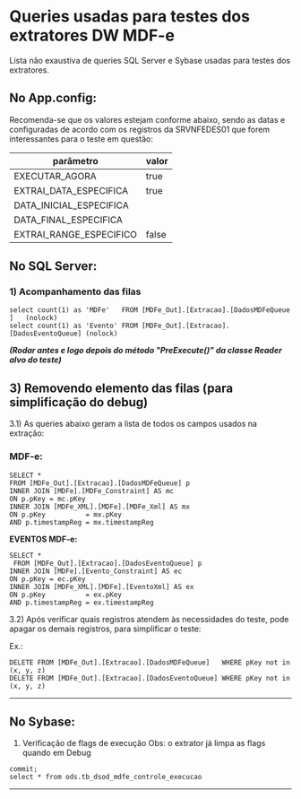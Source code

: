 # Queries usadas para testes dos extratores DW MDF-e

Lista não exaustiva de queries SQL Server e Sybase usadas para testes dos extratores.

## No App.config:

Recomenda-se que os valores estejam conforme abaixo, sendo as datas <inicial> e <final> configuradas de acordo com os registros da SRVNFEDES01 que forem interessantes para o teste em questão:

|parâmetro |valor |
|--|--|
|EXECUTAR_AGORA |true |
|EXTRAI_DATA_ESPECIFICA |true |
|DATA_INICIAL_ESPECIFICA |<inicial> |
|DATA_FINAL_ESPECIFICA | <final> |
|EXTRAI_RANGE_ESPECIFICO |false |

## No SQL Server:

### 1) Acompanhamento das filas


```
select count(1) as 'MDFe'   FROM [MDFe_Out].[Extracao].[DadosMDFeQueue​]   (nolock)
select count(1) as 'Evento' FROM [MDFe_Out].[Extracao].[DadosEventoQueue] (nolock)
```

_**​(Rodar antes e logo depois do método "PreExecute()" da classe Reader alvo do teste)**_


## 3) Removendo elemento das filas (para simplificação do debug)

3.1) As queries abaixo geram a lista de todos os campos usados na extração:

### MDF-e:

```
SELECT *
FROM [MDFe_Out].[Extracao].[DadosMDFeQueue​] p
INNER JOIN [MDFe].[MDFe_Constraint] AS mc
ON p.pKey = mc.pKey
INNER JOIN [MDFe_XML].[MDFe].[MDFe_Xml] AS mx
ON p.pKey          = mx.pKey
AND p.timestampReg = mx.timestampReg
```


**EVENTOS MDF-e:**

```
SELECT *
 FROM ​[MDFe_Out].[Extracao].[DadosEventoQueue]​ p
INNER JOIN [MDFe].[Evento_Constraint] AS ec
ON p.pKey = ec.pKey
INNER JOIN [MDFe_XML].[MDFe].[EventoXml] AS ex
ON p.pKey          = ex.pKey
AND p.timestampReg = ex.timestampReg
```


3.2) Após verificar quais registros atendem às necessidades do teste, pode apagar os demais registros, para simplificar o teste:

Ex.: 

```
DELETE FROM [MDFe_Out].[Extracao].[DadosMDFeQueue​]   WHERE pKey not in (x, y, z)
DELETE FROM [MDFe_Out].[Extracao].[DadosEventoQueue] WHERE pKey not in (x, y, z)
```

_________________________________________________________________________________________________________________________________________________________

## No Sybase:


1) Verificação de flags de execução 
Obs: o extrator já limpa as flags quando em Debug


```
commit;
select * from ods.tb_dsod_mdfe_controle_execucao
```


_________________________________________________________________________________________________________________________________________________________